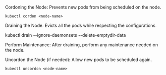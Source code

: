 Cordoning the Node: Prevents new pods from being scheduled on the node.
```
kubectl cordon <node-name>
```
Draining the Node: Evicts all the pods while respecting the configurations.


kubectl drain <node-name> --ignore-daemonsets --delete-emptydir-data

Perform Maintenance: After draining, perform any maintenance needed on the node.

Uncordon the Node (if needed): Allow new pods to be scheduled again.

```
kubectl uncordon <node-name>
```

